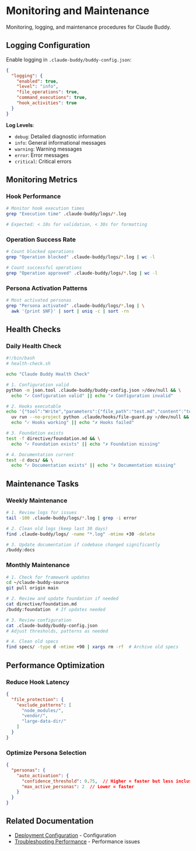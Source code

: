 # Monitoring and Maintenance

Monitoring, logging, and maintenance procedures for Claude Buddy.

## Logging Configuration

Enable logging in `.claude-buddy/buddy-config.json`:

```json
{
  "logging": {
    "enabled": true,
    "level": "info",
    "file_operations": true,
    "command_executions": true,
    "hook_activities": true
  }
}
```

**Log Levels**:
- `debug`: Detailed diagnostic information
- `info`: General informational messages
- `warning`: Warning messages
- `error`: Error messages
- `critical`: Critical errors

## Monitoring Metrics

### Hook Performance

```bash
# Monitor hook execution times
grep "Execution time" .claude-buddy/logs/*.log

# Expected: < 10s for validation, < 30s for formatting
```

### Operation Success Rate

```bash
# Count blocked operations
grep "Operation blocked" .claude-buddy/logs/*.log | wc -l

# Count successful operations
grep "Operation approved" .claude-buddy/logs/*.log | wc -l
```

### Persona Activation Patterns

```bash
# Most activated personas
grep "Persona activated" .claude-buddy/logs/*.log | \
  awk '{print $NF}' | sort | uniq -c | sort -rn
```

## Health Checks

### Daily Health Check

```bash
#!/bin/bash
# health-check.sh

echo "Claude Buddy Health Check"

# 1. Configuration valid
python -m json.tool .claude-buddy/buddy-config.json >/dev/null && \
  echo "✓ Configuration valid" || echo "✗ Configuration invalid"

# 2. Hooks executable
echo '{"tool":"Write","parameters":{"file_path":"test.md","content":"test"}}' | \
  uv run --no-project python .claude/hooks/file-guard.py >/dev/null && \
  echo "✓ Hooks working" || echo "✗ Hooks failed"

# 3. Foundation exists
test -f directive/foundation.md && \
  echo "✓ Foundation exists" || echo "✗ Foundation missing"

# 4. Documentation current
test -d docs/ && \
  echo "✓ Documentation exists" || echo "✗ Documentation missing"
```

## Maintenance Tasks

### Weekly Maintenance

```bash
# 1. Review logs for issues
tail -100 .claude-buddy/logs/*.log | grep -i error

# 2. Clean old logs (keep last 30 days)
find .claude-buddy/logs/ -name "*.log" -mtime +30 -delete

# 3. Update documentation if codebase changed significantly
/buddy:docs
```

### Monthly Maintenance

```bash
# 1. Check for framework updates
cd ~/claude-buddy-source
git pull origin main

# 2. Review and update foundation if needed
cat directive/foundation.md
/buddy:foundation  # If updates needed

# 3. Review configuration
cat .claude-buddy/buddy-config.json
# Adjust thresholds, patterns as needed

# 4. Clean old specs
find specs/ -type d -mtime +90 | xargs rm -rf  # Archive old specs
```

## Performance Optimization

### Reduce Hook Latency

```json
{
  "file_protection": {
    "exclude_patterns": [
      "node_modules/",
      "vendor/",
      "large-data-dir/"
    ]
  }
}
```

### Optimize Persona Selection

```json
{
  "personas": {
    "auto_activation": {
      "confidence_threshold": 0.75,  // Higher = faster but less inclusive
      "max_active_personas": 2  // Lower = faster
    }
  }
}
```

## Related Documentation

- [Deployment Configuration](./deployment-configuration.md) - Configuration
- [Troubleshooting Performance](./troubleshooting-performance.md) - Performance issues
